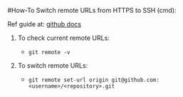#How-To Switch remote URLs from HTTPS to SSH (cmd):

Ref guide at: [github docs][1]

1. To check current remote URLs:
    - `git remote -v`

2. To switch remote URLs:
    - `git remote set-url origin git@github.com:<username>/<repository>.git`

[1]: <https://docs.github.com/en/get-started/getting-started-with-git/managing-remote-repositories> "stackoverflow"
